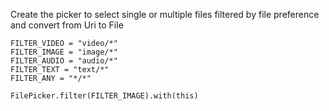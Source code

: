 Create the picker to select single or multiple files filtered by file preference and convert from Uri to File

```
FILTER_VIDEO = "video/*"
FILTER_IMAGE = "image/*"
FILTER_AUDIO = "audio/*"
FILTER_TEXT = "text/*"
FILTER_ANY = "*/*"

FilePicker.filter(FILTER_IMAGE).with(this)
```